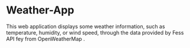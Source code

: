 # Weather-App
This web application displays some weather information, such as temperature, humidity, or wind speed, through the data provided by Fess API fey from OpenWeatherMap .
